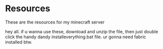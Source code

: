# Resources
These are the resources for my minecraft server

hey all.
if u wanna use these, download and unzip the file, then just double click the handy dandy installeverything.bat file. ur gonna need fabric installed btw.
